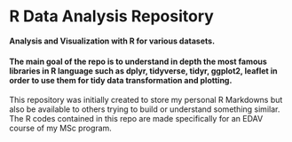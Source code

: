 # R Data Analysis Repository
**Analysis and Visualization with R for various datasets.**

#### The main goal of the repo is to understand in depth the most famous libraries in R language such as **dplyr**, **tidyverse**, **tidyr**, **ggplot2**, **leaflet** in order to use them for tidy data transformation and plotting.

This repository was initially created to store my personal R Markdowns but also be available to others trying to build or understand something similar.
The R codes contained in this repo are made specifically for an EDAV course of my MSc program.
